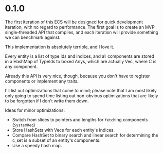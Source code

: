 # 0.1.0

The first iteration of this ECS will be designed for quick development iteration, with no
regard to performance. The first goal is to create an MVP single-threaded API that compiles,
and each iteration will provide something we can benchmark against.

This implementation is absolutely terrible, and I love it.

Every entity is a list of type ids and indices, and all components are stored in a HashMap
of TypeIds to boxed Anys, which are actually Vec<C>, where C is any component.

Already this API is very nice, though, because you don't have to register components or
implement any traits.

I'll list out optimizations that come to mind; please note that I am most likely only going
to spend time listing out non-obvious optimizations that are likely to be forgotten if I don't
write them down.

Ideas for minor optimizations:

- Switch from slices to pointers and lengths for `fetch`ing components (`SystemReq`)
- Store HashSets with Vecs for each entity's indices.
- Compare HashSet to binary search and linear search for determining the c_set is a subset of
  an entity's components.
- Use a speedy hash map.
